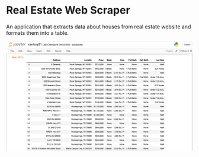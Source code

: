 # Real Estate Web Scraper

An application that extracts data about houses from real estate website and formats them into a table.

![Alt text](/1.png?raw=true "Formatted Table")
